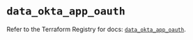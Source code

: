 # `data_okta_app_oauth`

Refer to the Terraform Registry for docs: [`data_okta_app_oauth`](https://registry.terraform.io/providers/okta/okta/4.15.0/docs/data-sources/app_oauth).

